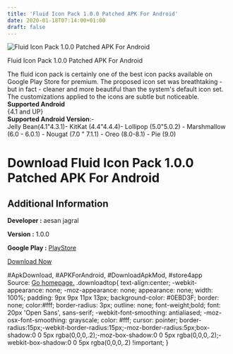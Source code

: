 ```yaml
---
title: 'Fluid Icon Pack 1.0.0 Patched APK For Android'
date: 2020-01-18T07:14:00+01:00
draft: false
---
```


![Fluid Icon Pack 1.0.0 Patched APK For Android](https://i0.wp.com/apkhome.net/wp-content/uploads/2020/01/Fluid-Icon-Pack-1.0.0-Patched.png "Fluid Icon Pack 1.0.0 Patched APK For Android")

  

Fluid Icon Pack 1.0.0 Patched APK For Android

The fluid icon pack is certainly one of the best icon packs available on Google Play Store for premium. The proposed icon set was breathtaking - but in fact - cleaner and more beautiful than the system's default icon set. The customizations applied to the icons are subtle but noticeable.  
**Supported Android**  
{4.1 and UP}  
**Supported Android Version**:-  
Jelly Bean(4.1"4.3.1)- KitKat (4.4"4.4.4)- Lollipop (5.0"5.0.2) - Marshmallow (6.0 - 6.0.1) - Nougat (7.0 " 7.1.1) - Oreo (8.0-8.1) - Pie (9.0)

Download Fluid Icon Pack 1.0.0 Patched APK For Android
======================================================

Additional Information
----------------------

**Developer :** aesan jagral

**Version :** 1.0.0

**Google Play :** [PlayStore](https://play.google.com/store/apps/details?id=ahesan.iconapp)

  

[Download Now](https://store4app.co/post/fluid-icon-pack-1-0-0-patched-apk-for-android_1579284311)

  
#ApkDownload, #APKForAndroid, #DownloadApkMod, #store4app  
Source: [Go homepage.](https://store4app.co/post/fluid-icon-pack-1-0-0-patched-apk-for-android_1579284311) .downloadtop{ text-align:center; -webkit-appearance: none; -moz-appearance: none; appearance: none; width: 100%; padding: 9px 9px 11px 13px; background-color: #0EBD3F; border: none; color:#fff; border-radius: 3px; outline: none; font-weight;bold; font: 20px 'Open Sans', sans-serif; -webkit-font-smoothing: antialiased; -moz-osx-font-smoothing: grayscale; color: #fff; cursor: pointer; border-radius:15px;-webkit-border-radius:15px;-moz-border-radius:5px;box-shadow:0 0 5px rgba(0,0,0,.2);-moz-box-shadow:0 0 5px rgba(0,0,0,.2);-webkit-box-shadow:0 0 5px rgba(0,0,0,.2) !important; }